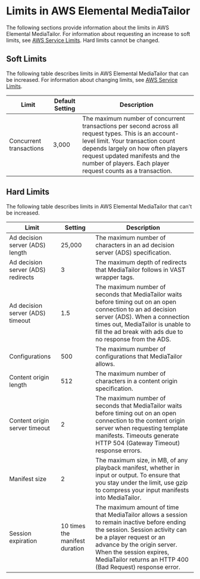 # Limits in AWS Elemental MediaTailor<a name="limits"></a>

The following sections provide information about the limits in AWS Elemental MediaTailor\. For information about requesting an increase to soft limits, see [AWS Service Limits](https://docs.aws.amazon.com/general/latest/gr/aws_service_limits.html)\. Hard limits cannot be changed\.

## Soft Limits<a name="soft-limits"></a>

The following table describes limits in AWS Elemental MediaTailor that can be increased\. For information about changing limits, see [AWS Service Limits](https://docs.aws.amazon.com/general/latest/gr/aws_service_limits.html)\. 


| Limit | Default Setting | Description | 
| --- | --- | --- | 
| Concurrent transactions | 3,000 | The maximum number of concurrent transactions per second across all request types\. This is an account\-level limit\. Your transaction count depends largely on how often players request updated manifests and the number of players\. Each player request counts as a transaction\.  | 

## Hard Limits<a name="hard-limits"></a>

The following table describes limits in AWS Elemental MediaTailor that can't be increased\.


| Limit | Setting | Description | 
| --- | --- | --- | 
| Ad decision server \(ADS\) length | 25,000  | The maximum number of characters in an ad decision server \(ADS\) specification\.  | 
| Ad decision server \(ADS\) redirects | 3 | The maximum depth of redirects that MediaTailor follows in VAST wrapper tags\.  | 
| Ad decision server \(ADS\) timeout | 1\.5  | The maximum number of seconds that MediaTailor waits before timing out on an open connection to an ad decision server \(ADS\)\. When a connection times out, MediaTailor is unable to fill the ad break with ads due to no response from the ADS\. | 
| Configurations | 500 | The maximum number of configurations that MediaTailor allows\.  | 
| Content origin length | 512  | The maximum number of characters in a content origin specification\.  | 
| Content origin server timeout | 2 | The maximum number of seconds that MediaTailor waits before timing out on an open connection to the content origin server when requesting template manifests\. Timeouts generate HTTP 504 \(Gateway Timeout\) response errors\.  | 
| Manifest size | 2 | The maximum size, in MB, of any playback manifest, whether in input or output\. To ensure that you stay under the limit, use gzip to compress your input manifests into MediaTailor\.  | 
| Session expiration  | 10 times the manifest duration  | The maximum amount of time that MediaTailor allows a session to remain inactive before ending the session\. Session activity can be a player request or an advance by the origin server\. When the session expires, MediaTailor returns an HTTP 400 \(Bad Request\) response error\.  | 